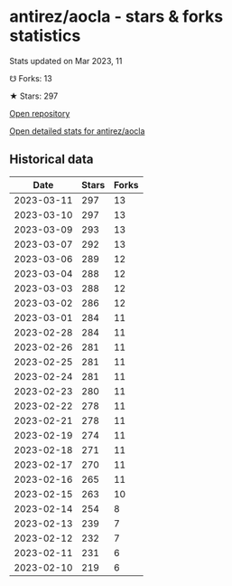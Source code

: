 # antirez/aocla - stars & forks statistics

Stats updated on Mar 2023, 11

☋ Forks: 13

★ Stars: 297

[Open repository](https://github.com/antirez/aocla)

[Open detailed stats for antirez/aocla](https://reviewgithub.com/rep/antirez/aocla)

## Historical data
| Date | Stars | Forks |
|------|-------|-------|
| 2023-03-11 | 297 | 13 | 
| 2023-03-10 | 297 | 13 | 
| 2023-03-09 | 293 | 13 | 
| 2023-03-07 | 292 | 13 | 
| 2023-03-06 | 289 | 12 | 
| 2023-03-04 | 288 | 12 | 
| 2023-03-03 | 288 | 12 | 
| 2023-03-02 | 286 | 12 | 
| 2023-03-01 | 284 | 11 | 
| 2023-02-28 | 284 | 11 | 
| 2023-02-26 | 281 | 11 | 
| 2023-02-25 | 281 | 11 | 
| 2023-02-24 | 281 | 11 | 
| 2023-02-23 | 280 | 11 | 
| 2023-02-22 | 278 | 11 | 
| 2023-02-21 | 278 | 11 | 
| 2023-02-19 | 274 | 11 | 
| 2023-02-18 | 271 | 11 | 
| 2023-02-17 | 270 | 11 | 
| 2023-02-16 | 265 | 11 | 
| 2023-02-15 | 263 | 10 | 
| 2023-02-14 | 254 | 8 | 
| 2023-02-13 | 239 | 7 | 
| 2023-02-12 | 232 | 7 | 
| 2023-02-11 | 231 | 6 | 
| 2023-02-10 | 219 | 6 | 

